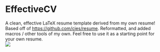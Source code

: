# EffectiveCV
A clean, effective LaTeX resume template derived from my own resume! Based off of https://github.com/cies/resume. Reformatted, and added macros / other tools of my own. Feel free to use it as a starting point for your own resume.   
![](http://puu.sh/lP1op/6b2093092a.png)
